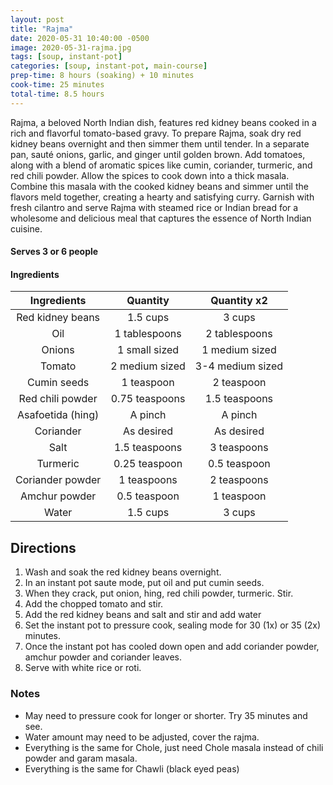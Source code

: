 ```yaml
---
layout: post
title: "Rajma"
date: 2020-05-31 10:40:00 -0500
image: 2020-05-31-rajma.jpg
tags: [soup, instant-pot]
categories: [soup, instant-pot, main-course]
prep-time: 8 hours (soaking) + 10 minutes
cook-time: 25 minutes
total-time: 8.5 hours
---
```


Rajma, a beloved North Indian dish, features red kidney beans cooked in a rich and flavorful tomato-based gravy. To prepare Rajma, soak dry red kidney beans overnight and then simmer them until tender. In a separate pan, sauté onions, garlic, and ginger until golden brown. Add tomatoes, along with a blend of aromatic spices like cumin, coriander, turmeric, and red chili powder. Allow the spices to cook down into a thick masala. Combine this masala with the cooked kidney beans and simmer until the flavors meld together, creating a hearty and satisfying curry. Garnish with fresh cilantro and serve Rajma with steamed rice or Indian bread for a wholesome and delicious meal that captures the essence of North Indian cuisine.

#### Serves 3 or 6 people

#### Ingredients

|    Ingredients    |     Quantity     |    Quantity x2    |
|:-----------------:|:----------------:|:-----------------:|
|  Red kidney beans |     1.5 cups     |      3 cups       |
|        Oil        |   1 tablespoons  |   2 tablespoons   |
|       Onions      |   1 small sized  |  1 medium sized   |
|       Tomato      |   2 medium sized | 3-4 medium sized  |
|    Cumin seeds    |    1 teaspoon    |    2 teaspoon     |
|  Red chili powder |   0.75 teaspoons |   1.5 teaspoons   |
| Asafoetida (hing) |      A pinch     |      A pinch      |
|     Coriander     |    As desired    |    As desired     |
|        Salt       |   1.5 teaspoons  |    3 teaspoons    |
|      Turmeric     |   0.25 teaspoon  |   0.5 teaspoon    |
|  Coriander powder |    1 teaspoons   |    2 teaspoons    |
|   Amchur powder   |   0.5 teaspoon   |    1 teaspoon     |
|       Water       |      1.5 cups    |      3 cups       |

## Directions

1. Wash and soak the red kidney beans overnight.
2. In an instant pot saute mode, put oil and put cumin seeds.
3. When they crack, put onion, hing, red chili powder, turmeric. Stir.
4. Add the chopped tomato and stir.
5. Add the red kidney beans and salt and stir and add water
6. Set the instant pot to pressure cook, sealing mode for 30 (1x) or 35 (2x) minutes.
7. Once the instant pot has cooled down open and add coriander powder, amchur powder and coriander leaves.
8. Serve with white rice or roti.

### Notes
* May need to pressure cook for longer or shorter. Try 35 minutes and see.
* Water amount may need to be adjusted, cover the rajma.
* Everything is the same for Chole, just need Chole masala instead of chili powder and garam masala.
* Everything is the same for Chawli (black eyed peas)